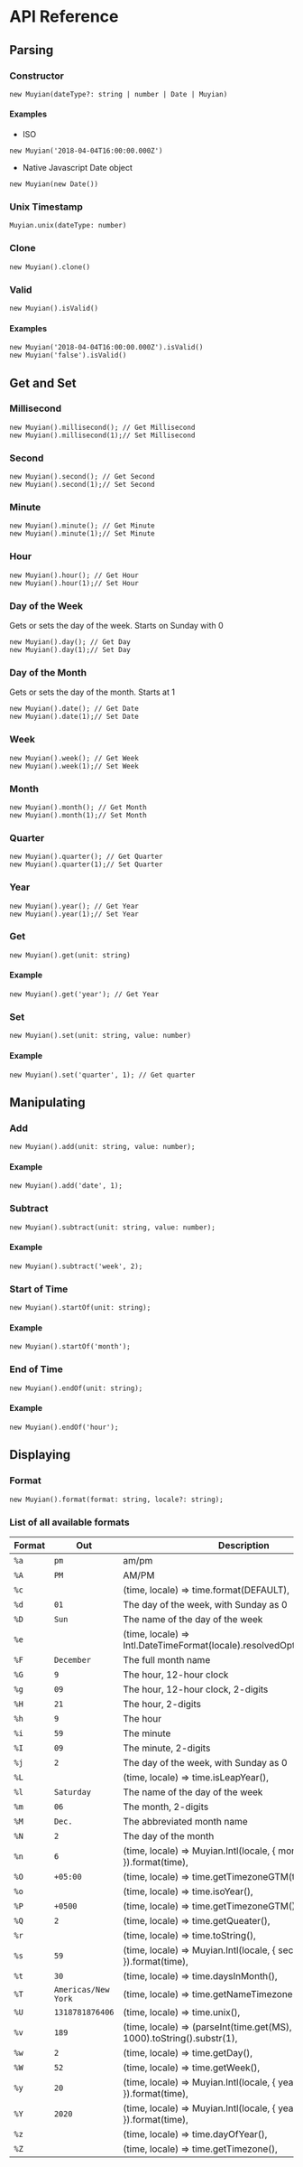 # API Reference
## Parsing
### Constructor 
```
new Muyian(dateType?: string | number | Date | Muyian)
```

#### Examples
* ISO

```
new Muyian('2018-04-04T16:00:00.000Z')
```
* Native Javascript Date object

```
new Muyian(new Date())
```
### Unix Timestamp
```
Muyian.unix(dateType: number)
```
### Clone
```
new Muyian().clone()
```
### Valid
```
new Muyian().isValid()
```
#### Examples
```
new Muyian('2018-04-04T16:00:00.000Z').isValid()
new Muyian('false').isValid()
```
## Get and Set
### Millisecond
```
new Muyian().millisecond(); // Get Millisecond
new Muyian().millisecond(1);// Set Millisecond
```
### Second
```
new Muyian().second(); // Get Second
new Muyian().second(1);// Set Second
```
### Minute
```
new Muyian().minute(); // Get Minute
new Muyian().minute(1);// Set Minute
```
### Hour
```
new Muyian().hour(); // Get Hour
new Muyian().hour(1);// Set Hour
```
### Day of the Week
Gets or sets the day of the week. Starts on Sunday with 0
```
new Muyian().day(); // Get Day
new Muyian().day(1);// Set Day
```
### Day of the Month
Gets or sets the day of the month. Starts at 1
```
new Muyian().date(); // Get Date
new Muyian().date(1);// Set Date
```
### Week
```
new Muyian().week(); // Get Week
new Muyian().week(1);// Set Week
```
### Month
```
new Muyian().month(); // Get Month
new Muyian().month(1);// Set Month
```
### Quarter
```
new Muyian().quarter(); // Get Quarter
new Muyian().quarter(1);// Set Quarter
```
### Year
```
new Muyian().year(); // Get Year
new Muyian().year(1);// Set Year
```
### Get
```
new Muyian().get(unit: string)
```
#### Example
```
new Muyian().get('year'); // Get Year
```
### Set
```
new Muyian().set(unit: string, value: number)
```
#### Example
```
new Muyian().set('quarter', 1); // Get quarter
```
## Manipulating
### Add
```
new Muyian().add(unit: string, value: number);
```
#### Example
```
new Muyian().add('date', 1);
```
### Subtract
```
new Muyian().subtract(unit: string, value: number);
```
#### Example
```
new Muyian().subtract('week', 2);
```
### Start of Time
```
new Muyian().startOf(unit: string);
```
#### Example
```
new Muyian().startOf('month');
```
### End of Time
```
new Muyian().endOf(unit: string);
```
#### Example
```
new Muyian().endOf('hour');
```
## Displaying
### Format
```
new Muyian().format(format: string, locale?: string);
```

### List of all available formats

| Format  | Out | Description |
| --- | --- | --- |
| `%a` | `pm` | am/pm |
| `%A` | `PM` | AM/PM |
| `%c` | | (time, locale) => time.format(DEFAULT), |
| `%d` | `01` | The day of the week, with Sunday as 0 |
| `%D` | `Sun` | The name of the day of the week |
| `%e` | | (time, locale) => Intl.DateTimeFormat(locale).resolvedOptions().timeZone, |
| `%F` | `December` | The full month name |
| `%G` | `9` | The hour, 12-hour clock |
| `%g` | `09` | The hour, 12-hour clock, 2-digits |
| `%H` | `21` | The hour, 2-digits |
| `%h` | `9` | The hour |
| `%i` | `59` | The minute |
| `%I` | `09` | The minute, 2-digits |
| `%j` | `2` | The day of the week, with Sunday as 0 |
| `%L` | | (time, locale) => time.isLeapYear(), |
| `%l` | `Saturday` | The name of the day of the week |
| `%m` | `06` | The month, 2-digits |
| `%M` | `Dec.` | The abbreviated month name |
| `%N` | `2` | The day of the month |
| `%n` | `6` | (time, locale) => Muyian.Intl(locale, { month: NUMERIC }).format(time), |
| `%O` | `+05:00` | (time, locale) => time.getTimezoneGTM(true), |
| `%o` | | (time, locale) => time.isoYear(), |
| `%P` | `+0500` | (time, locale) => time.getTimezoneGTM(), |
| `%Q` | `2` | (time, locale) => time.getQueater(), |
| `%r` | | (time, locale) => time.toString(), |
| `%s` | `59` | (time, locale) => Muyian.Intl(locale, { second: DIGIT2 }).format(time), |
| `%t` | `30` | (time, locale) => time.daysInMonth(), |
| `%T` | `Americas/New York` | (time, locale) => time.getNameTimezone(), |
| `%U` | `1318781876406` | (time, locale) => time.unix(), |
| `%v` | `189` | (time, locale) => (parseInt(time.get(MS), 10) + 1000).toString().substr(1), |
| `%w` | `2` | (time, locale) => time.getDay(), |
| `%W` | `52` | (time, locale) => time.getWeek(), |
| `%y` | `20` | (time, locale) => Muyian.Intl(locale, { year: DIGIT2 }).format(time), |
| `%Y` | `2020` | (time, locale) => Muyian.Intl(locale, { year: NUMERIC }).format(time), |
| `%z` | | (time, locale) => time.dayOfYear(), |
| `%Z` | | (time, locale) => time.getTimezone(), |